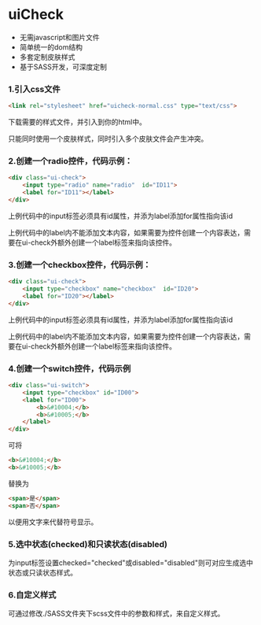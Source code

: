 # uiCheck

* 无需javascript和图片文件
* 简单统一的dom结构
* 多套定制皮肤样式
* 基于SASS开发，可深度定制

### 1.引入css文件
```html
<link rel="stylesheet" href="uicheck-normal.css" type="text/css">
```
下载需要的样式文件，并引入到你的html中。

只能同时使用一个皮肤样式，同时引入多个皮肤文件会产生冲突。

### 2.创建一个radio控件，代码示例：
```html
<div class="ui-check">
	<input type="radio" name="radio"  id="ID11">
	<label for="ID11"></label>
</div>
```
上例代码中的input标签必须具有id属性，并添为label添加for属性指向该id

上例代码中的label内不能添加文本内容，如果需要为控件创建一个内容表达，需要在ui-check外额外创建一个label标签来指向该控件。

### 3.创建一个checkbox控件，代码示例：
```html
<div class="ui-check">
	<input type="checkbox" name="checkbox"  id="ID20">
	<label for="ID20"></label>
</div>
```
上例代码中的input标签必须具有id属性，并添为label添加for属性指向该id

上例代码中的label内不能添加文本内容，如果需要为控件创建一个内容表达，需要在ui-check外额外创建一个label标签来指向该控件。

### 4.创建一个switch控件，代码示例
```html
<div class="ui-switch">
	<input type="checkbox" id="ID00">
	<label for="ID00">
		<b>&#10004;</b>
		<b>&#10005;</b>
	</label>
</div>
```
可将
```html
<b>&#10004;</b>
<b>&#10005;</b>
```
替换为
```html
<span>是</span>
<span>否</span>
```
以便用文字来代替符号显示。

### 5.选中状态(checked)和只读状态(disabled)

为input标签设置checked="checked"或disabled="disabled"则可对应生成选中状态或只读状态样式。

### 6.自定义样式

可通过修改./SASS文件夹下scss文件中的参数和样式，来自定义样式。
